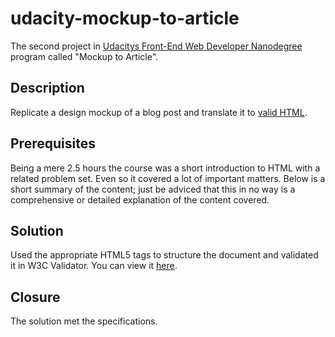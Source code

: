 # udacity-mockup-to-article
The second project in [Udacitys Front-End Web Developer Nanodegree](https://www.udacity.com/course/front-end-web-developer-nanodegree--nd001) program called "Mockup to Article".

## Description
Replicate a design mockup of a blog post and translate it to [valid HTML](https://validator.w3.org/).

## Prerequisites
Being a mere 2.5 hours the course was a short introduction to HTML with a related problem set. Even so it covered a lot of important matters. Below is a short summary of the content; just be adviced that this in no way is a comprehensive or detailed explanation of the content covered.

## Solution
Used the appropriate HTML5 tags to structure the document and validated it in W3C Validator. You can view it [here](https://gjarnling.github.io/udacity-mockup-to-article/).

## Closure
The solution met the specifications.

